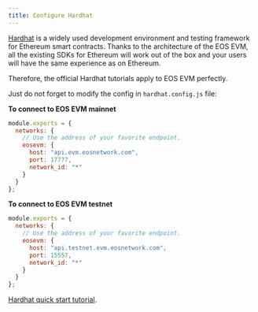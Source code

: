 ```yaml
---
title: Configure Hardhat
---
```


[Hardhat](https://hardhat.org/) is a widely used development environment and testing framework for Ethereum smart contracts. Thanks to the architecture of the EOS EVM, all the existing SDKs for Ethereum will work out of the box and your users will have the same experience as on Ethereum.

Therefore, the official Hardhat tutorials apply to EOS EVM perfectly.

Just do not forget to modify the config in `hardhat.config.js` file:

**To connect to EOS EVM mainnet**

```javascript
module.exports = {
  networks: {
    // Use the address of your favorite endpoint.
    eosevm: {
      host: "api.evm.eosnetwork.com",
      port: 17777,
      network_id: "*"
    }
  }
};
```

**To connect to EOS EVM testnet**

```javascript
module.exports = {
  networks: {
    // Use the address of your favorite endpoint.
    eosevm: {
      host: "api.testnet.evm.eosnetwork.com",
      port: 15557,
      network_id: "*"
    }
  }
};
```

[Hardhat quick start tutorial](https://hardhat.org/tutorial).
